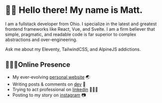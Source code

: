 # 👋🏼 Hello there! My name is Matt.

I am a fullstack developer from Ohio. I specialize in the latest and greatest frontend frameworks like React, Vue, and Svelte. I am a firm believer that simple, pragmatic, and readable code is far superior to complex abstractions and over-engineering.

Ask me about my Eleventy, TailwindCSS, and AlpineJS addictions.

## 👨🏻‍💻Online Presence

- My ever-evolving [personal website](https://mattwaler.com) 🌏
- Writing posts & comments on [dev](https://dev.to/mattwaler) 📝
- Trying to act professional on [linkedin](https://www.linkedin.com/in/mattwaler/) 👨🏻‍💼
- Posting to my story on [instagram](https://www.instagram.com/mattwaler/) 📷
